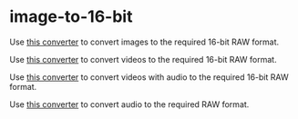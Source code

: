 # image-to-16-bit

Use [this converter](https://manuelwestermeier.github.io/to-16-bit/image) to convert images to the required 16-bit RAW format.

Use [this converter](https://manuelwestermeier.github.io/to-16-bit/video) to convert videos to the required 16-bit RAW format.

Use [this converter](https://manuelwestermeier.github.io/to-16-bit/video-audio) to convert videos with audio to the required 16-bit RAW format.

Use [this converter](https://manuelwestermeier.github.io/to-16-bit/audio) to convert audio to the required RAW format.
